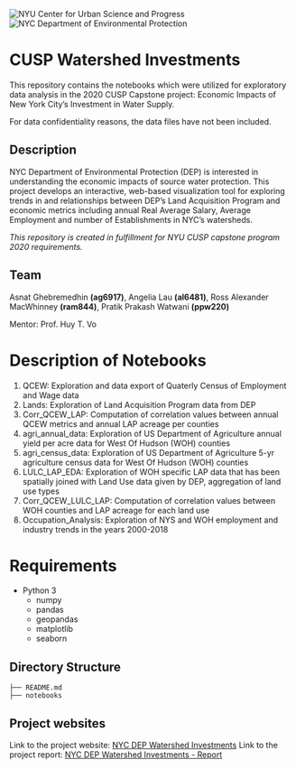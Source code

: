 ![NYU Center for Urban Science and Progress](http://github.com/angelialau/CUSP_WatershedInvestments/assets/nyu-cusp-logo.png)
![NYC Department of Environmental Protection](http://github.com/angelialau/CUSP_WatershedInvestments/assets/NYCLogo.png)
# CUSP Watershed Investments
This repository contains the notebooks which were utilized for exploratory data analysis in the 2020 CUSP Capstone project: Economic Impacts of New York City’s Investment in Water Supply.

For data confidentiality reasons, the data files have not been included.

## Description
NYC Department of Environmental Protection (DEP) is interested in understanding the economic impacts of source water protection. This project develops an interactive, web-based visualization tool for exploring trends in and relationships between DEP’s Land Acquisition Program and economic metrics including annual Real Average Salary, Average Employment and number of Establishments in NYC’s watersheds.

<em>This repository is created in fulfillment for NYU CUSP capstone program 2020 requirements. </em>

## Team
Asnat Ghebremedhin <strong>(ag6917)</strong>, Angelia Lau <strong>(al6481)</strong>, Ross Alexander MacWhinney <strong>(ram844)</strong>, Pratik Prakash Watwani <strong>(ppw220)</strong>

Mentor: Prof. Huy T. Vo

# Description of Notebooks
1. QCEW: Exploration and data export of Quaterly Census of Employment and Wage data
1. Lands: Exploration of  Land Acquisition Program data from DEP
1. Corr_QCEW_LAP: Computation of correlation values between annual QCEW metrics and annual LAP acreage per counties
1. agri_annual_data: Exploration of US Department of Agriculture annual yield per acre data for West Of Hudson (WOH) counties
1. agri_census_data: Exploration of US Department of Agriculture 5-yr agriculture census data for West Of Hudson (WOH) counties
1. LULC_LAP_EDA: Exploration of WOH specific LAP data that has been spatially joined with Land Use data given by DEP, aggregation of land use types
1. Corr_QCEW_LULC_LAP: Computation of correlation values between WOH counties and LAP acreage for each land use
1. Occupation_Analysis: Exploration of NYS and WOH employment and industry trends in the years 2000-2018

# Requirements
* Python 3
  * numpy
  * pandas
  * geopandas
  * matplotlib
  * seaborn

## Directory Structure

    ├── README.md
    ├── notebooks
        
## Project websites
Link to the project website: [NYC DEP Watershed Investments](https://pratikwatwani.github.io/cuspcapstone/)
Link to the project report: [NYC DEP Watershed Investments - Report](https://app.gitbook.com/@pratik-watwani/s/economic-impacts-of-new-york-city-s-investment-in-/)
